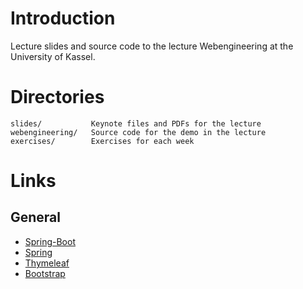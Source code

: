 # Introduction

Lecture slides and source code to the lecture Webengineering at the University of Kassel.

# Directories

    slides/           Keynote files and PDFs for the lecture
    webengineering/   Source code for the demo in the lecture
    exercises/        Exercises for each week

# Links

## General

- [Spring-Boot](http://docs.spring.io/spring-boot/docs/1.2.4.BUILD-SNAPSHOT/reference/htmlsingle/)
- [Spring](https://spring.io/)
- [Thymeleaf](http://www.thymeleaf.org/)
- [Bootstrap](http://getbootstrap.com)
